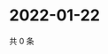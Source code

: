 # 2022-01-22

共 0 条

<!-- BEGIN WEIBO -->
<!-- 最后更新时间 Sat Jan 22 2022 15:08:17 GMT+0800 (China Standard Time) -->

<!-- END WEIBO -->
